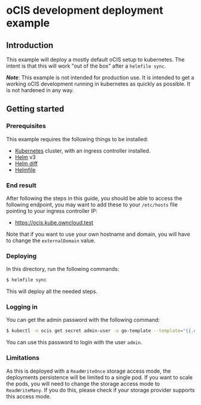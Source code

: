 # oCIS development deployment example

## Introduction

This example will deploy a mostly default oCIS setup to kubernetes. The intent is that this will
work "out of the box" after a `helmfile sync`.

***Note***: This example is not intended for production use. It is intended to get a working oCIS
development running in kubernetes as quickly as possible. It is not hardened in any way.

## Getting started

### Prerequisites

This example requires the following things to be installed:

- [Kubernetes](https://kubernetes.io/) cluster, with an ingress controller installed.
- [Helm](https://helm.sh/) v3
- [Helm diff](https://github.com/databus23/helm-diff)
- [Helmfile](https://github.com/roboll/helmfile)

### End result

After following the steps in this guide, you should be able to access the following endpoint, you 
may want to add these to your `/etc/hosts` file pointing to your ingress controller IP:

- https://ocis.kube.owncloud.test

Note that if you want to use your own hostname and domain, you will have to change the `externalDomain` value.

### Deploying

In this directory, run the following commands:

```bash
$ helmfile sync
```

This will deploy all the needed steps.

### Logging in

You can get the admin password with the following command: 

```bash
$ kubectl -n ocis get secret admin-user -o go-template --template="{{.data.password | base64decode }}"
```

You can use this password to login with the user `admin`.

### Limitations

As this is deployed with a `ReadWriteOnce` storage access mode, the deployments persistence will be limited to
a single pod. If you want to scale the pods, you will need to change the storage access mode to `ReadWriteMany`.
If you do this, please check if your storage provider supports this access mode.

